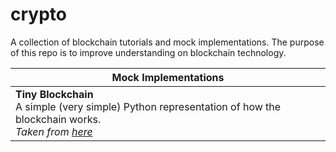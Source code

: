 # crypto

A collection of blockchain tutorials and mock implementations. The purpose of this repo is to improve understanding on blockchain technology.

|Mock Implementations|
|---|
|**Tiny Blockchain**<br>A simple (very simple) Python representation of how the blockchain works.<br>_Taken from [here](https://medium.com/crypto-currently/lets-build-the-tiniest-blockchain-e70965a248b)_|
